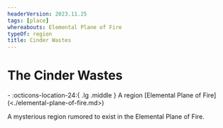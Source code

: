 ```yaml
---
headerVersion: 2023.11.25
tags: [place]
whereabouts: Elemental Plane of Fire
typeOf: region
title: Cinder Wastes
---
```

# The Cinder Wastes
<div class="grid cards ext-narrow-margin ext-one-column" markdown>
-    :octicons-location-24:{ .lg .middle } A region [Elemental Plane of Fire](<./elemental-plane-of-fire.md>)  
</div>


A mysterious region rumored to exist in the Elemental Plane of Fire. 

